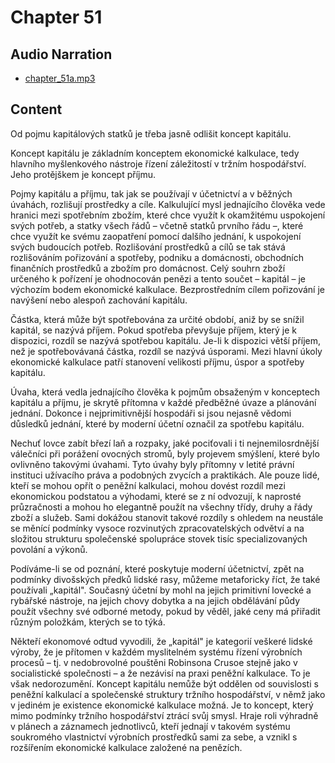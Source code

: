 # Chapter 51

## Audio Narration

- [chapter_51a.mp3](../5-audio-chunks-espeak/chapter_51a.mp3)

## Content

<!-- Source: ESPEAK_AUDIO-chapter_51a-OPTIMIZED.md -->

Od pojmu kapitálových statků je třeba jasně odlišit koncept kapitálu.

Koncept kapitálu je základním konceptem ekonomické kalkulace, tedy hlavního myšlenkového nástroje řízení záležitostí v tržním hospodářství. Jeho protějškem je koncept příjmu.

Pojmy kapitálu a příjmu, tak jak se používají v účetnictví a v běžných úvahách, rozlišují prostředky a cíle. Kalkulující mysl jednajícího člověka vede hranici mezi spotřebním zbožím, které chce využít k okamžitému uspokojení svých potřeb, a statky všech řádů – včetně statků prvního řádu –, které chce využít ke svému zaopatření pomocí dalšího jednání, k uspokojení svých budoucích potřeb. Rozlišování prostředků a cílů se tak stává rozlišováním pořizování a spotřeby, podniku a domácnosti, obchodních finančních prostředků a zbožím pro domácnost. Celý souhrn zboží určeného k pořízení je ohodnocován penězi a tento součet – kapitál – je výchozím bodem ekonomické kalkulace. Bezprostředním cílem pořizování je navýšení nebo alespoň zachování kapitálu.

Částka, která může být spotřebována za určité období, aniž by se snížil kapitál, se nazývá příjem. Pokud spotřeba převyšuje příjem, který je k dispozici, rozdíl se nazývá spotřebou kapitálu. Je-li k dispozici větší příjem, než je spotřebovávaná částka, rozdíl se nazývá úsporami. Mezi hlavní úkoly ekonomické kalkulace patří stanovení velikosti příjmu, úspor a spotřeby kapitálu.

Úvaha, která vedla jednajícího člověka k pojmům obsaženým v konceptech kapitálu a příjmu, je skrytě přítomna v každé předběžné úvaze a plánování jednání. Dokonce i nejprimitivnější hospodáři si jsou nejasně vědomi důsledků jednání, které by moderní účetní označil za spotřebu kapitálu.

Nechuť lovce zabít březí laň a rozpaky, jaké pociťovali i ti nejnemilosrdnější válečníci při porážení ovocných stromů, byly projevem smýšlení, které bylo ovlivněno takovými úvahami. Tyto úvahy byly přítomny v letité právní instituci užívacího práva a podobných zvycích a praktikách. Ale pouze lidé, kteří se mohou opřít o peněžní kalkulaci, mohou dovést rozdíl mezi ekonomickou podstatou a výhodami, které se z ní odvozují, k naprosté průzračnosti a mohou ho elegantně použít na všechny třídy, druhy a řády zboží a služeb. Sami dokážou stanovit takové rozdíly s ohledem na neustále se měnící podmínky vysoce rozvinutých zpracovatelských odvětví a na složitou strukturu společenské spolupráce stovek tisíc specializovaných povolání a výkonů.

Podíváme-li se od poznání, které poskytuje moderní účetnictví, zpět na podmínky divošských předků lidské rasy, můžeme metaforicky říct, že také používali „kapitál". Současný účetní by mohl na jejich primitivní lovecké a rybářské nástroje, na jejich chovy dobytka a na jejich obdělávání půdy použít všechny své odborné metody, pokud by věděl, jaké ceny má přiřadit různým položkám, kterých se to týká.

Někteří ekonomové odtud vyvodili, že „kapitál" je kategorií veškeré lidské výroby, že je přítomen v každém myslitelném systému řízení výrobních procesů – tj. v nedobrovolné pouštěni Robinsona Crusoe stejně jako v socialistické společnosti – a že nezávisí na praxi peněžní kalkulace. To je však nedorozumění. Koncept kapitálu nemůže být oddělen od souvislosti s peněžní kalkulací a společenské struktury tržního hospodářství, v němž jako v jediném je existence ekonomické kalkulace možná. Je to koncept, který mimo podmínky tržního hospodářství ztrácí svůj smysl. Hraje roli výhradně v plánech a záznamech jednotlivců, kteří jednají v takovém systému soukromého vlastnictví výrobních prostředků sami za sebe, a vznikl s rozšířením ekonomické kalkulace založené na penězích.

